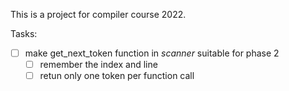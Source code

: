 This is a project for compiler course 2022.

Tasks:
- [ ] make get_next_token function in _scanner_ suitable for phase 2
  - [ ] remember the index and line
  - [ ] retun only one token per function call

